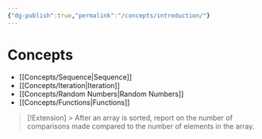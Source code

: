 ```yaml
---
{"dg-publish":true,"permalink":"/concepts/introduction/"}
---
```


# Concepts
* [[Concepts/Sequence|Sequence]]
* [[Concepts/Iteration|Iteration]]
* [[Concepts/Random Numbers|Random Numbers]]
* [[Concepts/Functions|Functions]]

> [!Extension]
	> After an array is sorted, report on the number of comparisons made compared to the number of elements in the array.